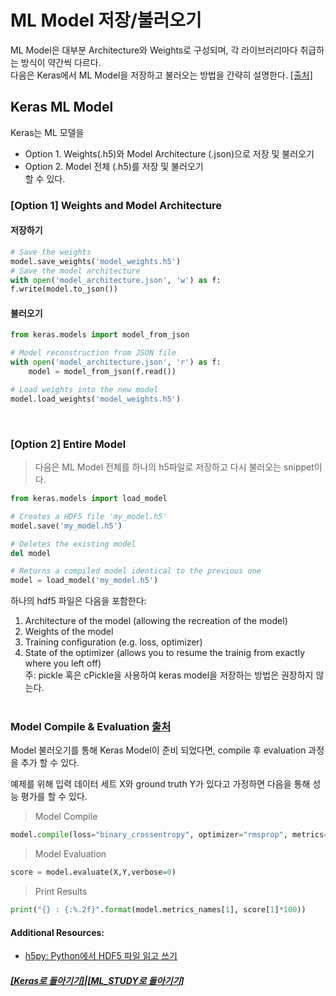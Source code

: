 # ML Model 저장/불러오기

ML Model은 대부분 Architecture와 Weights로 구성되며,
각 라이브러리마다 취급하는 방식이 약간씩 다르다. <br>
다음은 Keras에서 ML Model을 저장하고 불러오는 방법을 간략히 설명한다. [[출처]](https://jovianlin.io/saving-loading-keras-models/)

## Keras ML Model

Keras는 ML 모델을 <br>

- Option 1. Weights(.h5)와 Model Architecture (.json)으로 저장 및 불러오기 <br>
- Option 2. Model 전체 (.h5)를 저장 및 불러오기 <br>
  할 수 있다. <br>

### <b>[Option 1]</b> Weights and Model Architecture

#### 저장하기

```python
# Save the weights
model.save_weights('model_weights.h5')
# Save the model architecture
with open('model_architecture.json', 'w') as f:
f.write(model.to_json())
```

#### 불러오기

```python
from keras.models import model_from_json

# Model reconstruction from JSON file
with open('model_architecture.json', 'r') as f:
    model = model_from_json(f.read())

# Load weights into the new model
model.load_weights('model_weights.h5')
```

<br>

### <b>[Option 2]</b> Entire Model

> 다음은 ML Model 전체를 하나의 h5파일로 저장하고 다시 불러오는 snippet이다.

```python
from keras.models import load_model

# Creates a HDF5 file 'my_model.h5'
model.save('my_model.h5')

# Deletes the existing model
del model

# Returns a compiled model identical to the previous one
model = load_model('my_model.h5')
```

하나의 hdf5 파일은 다음을 포함한다:

1. Architecture of the model (allowing the recreation of the model)
2. Weights of the model
3. Training configuration (e.g. loss, optimizer)
4. State of the optimizer (allows you to resume the trainig from exactly where you left off) <br>
   주: pickle 혹은 cPickle을 사용하여 keras model을 저장하는 방법은 권장하지 않는다. <br><br>

### Model Compile & Evaluation [출처](https://3months.tistory.com/150)

Model 불러오기를 통해 Keras Model이 준비 되었다면, compile 후 evaluation 과정을 추가 할 수 있다.

예제를 위해 입력 데이터 세트 X와 ground truth Y가 있다고 가정하면 다음을 통해 성능 평가를 할 수 있다.

> Model Compile

```python
model.compile(loss="binary_crossentropy", optimizer="rmsprop", metrics=['accuracy'])
```

> Model Evaluation

```python
score = model.evaluate(X,Y,verbose=0)
```

> Print Results

```python
print("{} : {:%.2f}".format(model.metrics_names[1], score[1]*100))
```

#### Additional Resources:

- [h5py: Python에서 HDF5 파일 읽고 쓰기](https://www.christopherlovell.co.uk/blog/2016/04/27/h5py-intro.html)

##### [[Keras로 돌아기기]](https://github.com/elemag1414/Keras)|[[ML_STUDY로 돌아기기]](https://github.com/elemag1414/ML_STUDY)
